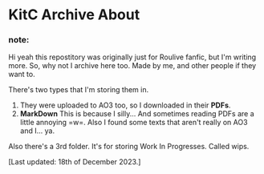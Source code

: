 # KitC Archive About
### note:
Hi yeah this repostitory was originally just for Roulive fanfic, but I'm writing more. So, why not I archive here too.
Made by me, and other people if they want to.

There's two types that I'm storing them in. 
1. They were uploaded to AO3 too, so I downloaded in their **PDFs**.
2. **MarkDown**  This is because I silly... And sometimes reading PDFs are a little annoying =w=. Also I found some texts that aren't really on AO3 and I... ya.

Also there's a 3rd folder. It's for storing Work In Progresses. Called wips. 


[Last updated: 18th of December 2023.]
